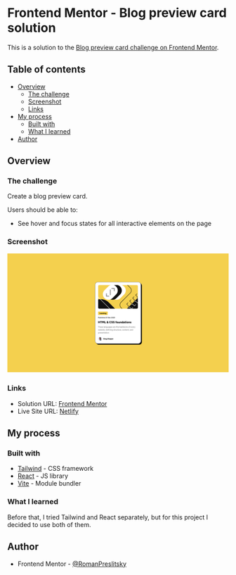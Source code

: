 # Frontend Mentor - Blog preview card solution

This is a solution to the [Blog preview card challenge on Frontend Mentor](https://www.frontendmentor.io/challenges/blog-preview-card-ckPaj01IcS).

## Table of contents

- [Overview](#overview)
  - [The challenge](#the-challenge)
  - [Screenshot](#screenshot)
  - [Links](#links)
- [My process](#my-process)
  - [Built with](#built-with)
  - [What I learned](#what-i-learned)
- [Author](#author)

## Overview

### The challenge

Create a blog preview card.

Users should be able to:

- See hover and focus states for all interactive elements on the page

### Screenshot

![Screenshot](./Screenshot.png)

### Links

- Solution URL: [Frontend Mentor](https://www.frontendmentor.io/solutions/tailwind-and-react-solution-lSyr3gn5NX)
- Live Site URL: [Netlify](https://calm-gnome-d1a598.netlify.app/)

## My process

### Built with

- [Tailwind](https://tailwindcss.com/) - CSS framework
- [React](https://reactjs.org/) - JS library
- [Vite](https://vitejs.dev/) - Module bundler

### What I learned

Before that, I tried Tailwind and React separately, but for this project I decided to use both of them.

## Author

- Frontend Mentor - [@RomanPreslitsky](https://www.frontendmentor.io/profile/RomanPreslitsky)

